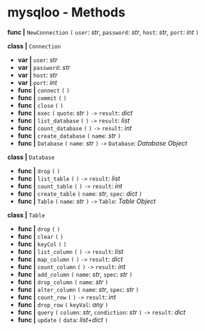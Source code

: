 # mysqloo - Methods

**func |** `NewConnection` `(` `user`: *str*, `password`: *str*, `host`: *str*, `port`: *int* `)`

**class |** `Connection`

* **var |** `user`: *str*
* **var |** `password`: *str*
* **var |** `host`: *str*
* **var |** `port`: *int*
* **func |** `connect` `(` `)`
* **func |** `commit` `(` `)`
* **func |** `close` `(` `)`
* **func |** `exec` `(` `quote`: *str* `)` `->` `result`: *dict*
* **func |** `list_database` `(` `)` `->` `result`: *list*
* **func |** `count_database` `(` `)` `->` `result`: *int*
* **func |** `create_database` `(` `name`: *str* `)`
* **func |** `Database` `(` `name`: *str* `)` `->` `Database`: *Database Object*

**class |** `Database`

* **func |** `drop` `(` `)`
* **func |** `list_table` `(` `)` `->` `result`: *list*
* **func |** `count_table` `(` `)` `->` `result`: *int*
* **func |** `create_table` `(` `name`: *str*, `spec`: *dict* `)`
* **func |** `Table` `(` `name`: *str* `)` `->` `Table`: *Table Object*

**class |** `Table`

* **func |** `drop` `(` `)`
* **func |** `clear` `(` `)`
* **func |** `keyCol` `(` `)`
* **func |** `list_column` `(` `)` `->` `result`: *list*
* **func |** `map_column` `(` `)` `->` `result`: *dict*
* **func |** `count_column` `(` `)` `->` `result`: *int*
* **func |** `add_column` `(` `name`: *str*, `spec`: *str* `)`
* **func |** `drop_column` `(` `name`: *str* `)`
* **func |** `alter_column` `(` `name`: *str*, `spec`: *str* `)`
* **func |** `count_row` `(` `)` `->` `result`: *int*
* **func |** `drop_row` `(` `keyVal`: *any* `)`
* **func |** `query` `(` `column`: *str*, `condiction`: *str* `)` `->` `result`: *dict*
* **func |** `update` `(` `data`: *list*+*dict* `)`
